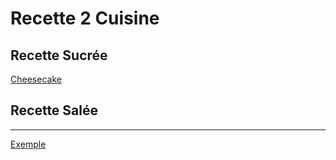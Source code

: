 # Recette 2 Cuisine
## Recette Sucrée
[Cheesecake](Cheesecake.md) 



## Recette Salée


---
[Exemple](Exemple.md) 
